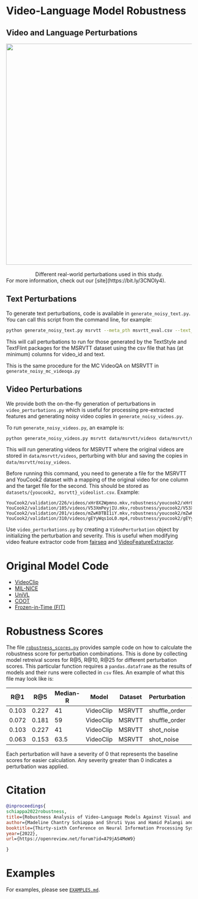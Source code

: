 # Video-Language Model Robustness

## Video and Language Perturbations
 <center><img src="./images/PerturbationTypesCombined.png" width=600px /></center> <br>
    <center>Different real-world perturbations used in this study. </center>
For more information, check out our [site](https://bit.ly/3CNOly4).

## Text Perturbations
To generate text perturbations, code is available in `generate_noisy_text.py`. 
You can call this script from the command line, for example:

```bash
python generate_noisy_text.py msrvtt --meta_pth msvrtt_eval.csv --text_style --textflint
```
This will call perturbations to run for those generated by the TextStyle and TextFlint packages for the 
MSRVTT dataset using the csv file that has (at minimum) columns for video_id and text. 

This is the same procedure for the MC VideoQA on MSRVTT in `generate_noisy_mc_videoqa.py`

## Video Perturbations
We provide both the on-the-fly generation of perturbations in `video_perturbations.py` which is useful for processing 
pre-extracted features and generating noisy video copies in `generate_noisy_videos.py`.

To run `generate_noisy_videos.py`, an example is:

```bash
python generate_noisy_videos.py msrvtt data/msrvtt/videos data/msrvtt/noisy_videos blur
```

This will run generating videos for MSRVTT where the original videos are stored in `data/msrvtt/videos`, perturbing with
blur and saving the copies in `data/msrvtt/noisy_videos`.

Before running this command, you need to generate a file for the MSRVTT and YouCook2 dataset with a mapping of
the original video for one column and the target file for the second. This should be stored
as `datasets/{youcook2, msrvtt}_videolist.csv`. Example:

```text
YouCook2/validation/226/videos/xHr8X2Wpmno.mkv,robustness/youcook2/xHr8X2Wpmno.mkv
YouCook2/validation/105/videos/V53XmPeyjIU.mkv,robustness/youcook2/V53XmPeyjIU.mkv
YouCook2/validation/201/videos/mZwK0TBI1iY.mkv,robustness/youcook2/mZwK0TBI1iY.mkv
YouCook2/validation/310/videos/gEYyWqs1oL0.mp4,robustness/youcook2/gEYyWqs1oL0.mp4
```


Use `video_perturbations.py` by creating a `VideoPerturbation` object by initializing the perturbation and severity.
This is useful when modifying video feature extractor code from 
[fairseq](https://github.com/facebookresearch/fairseq/tree/main/examples/MMPT/scripts/video_feature_extractor)
and [VideoFeatureExtractor](https://github.com/ArrowLuo/VideoFeatureExtractor/).

# Original Model Code
* [VideoClip](https://github.com/facebookresearch/fairseq/tree/main/examples/MMPT)
* [MIL-NICE](https://github.com/antoine77340/MIL-NCE_HowTo100M)
* [UniVL](https://github.com/microsoft/UniVL)
* [COOT](https://github.com/gingsi/coot-videotext)
* [Frozen-in-Time (FIT)](https://github.com/m-bain/frozen-in-time)

# Robustness Scores
The file [`robustness_scores.py`](https://github.com/Maddy12/MultiModalVideoRobustness/blob/master/code/robustness_scores.py) provides sample code on how to calculate the robustness score for perturbation combinations. This is done by collecting model retreival scores for R@5, R@10, R@25 for different perturbation scores. This particular function requires a `pandas.dataframe` as the results of models and their runs were collected in `csv` files. An example of what this file may look like is:

 | R@1 | R@5 | Median-R | Model | Dataset | Perturbation | Severity | Type | PerturbModality | Name | Train | R@1 Error | R@5 Error | 
 | ----| ----|----------|-------|---------|--------------|----------|------|-----------------|------|-------|-----------|-----------|
 |0.103|0.227|41|VideoClip|MSRVTT|shuffle_order|0|Positional|Text|ShuffleOrder|zs|0|0|
 |0.072|0.181|59|VideoClip|MSRVTT|shuffle_order|1|Positional|Text|ShuffleOrder|zs|-0.031|-0.046|
 |0.103|0.227|41|VideoClip|MSRVTT|shot_noise|0|Noise|Video|ShotNoise|zs|0|0|
 |0.063|0.153|63.5|VideoClip|MSRVTT|shot_noise|1|Noise|Video|ShotNoise|zs|-0.04|-0.074|

Each perturbation will have a severity of 0 that represents the baseline scores for easier calculation. Any severity greater than 0 indicates a perturbation was applied.

# Citation

```bibtex
@inproceedings{
schiappa2022robustness,
title={Robustness Analysis of Video-Language Models Against Visual and Language Perturbations},
author={Madeline Chantry Schiappa and Shruti Vyas and Hamid Palangi and Yogesh S Rawat and Vibhav Vineet},
booktitle={Thirty-sixth Conference on Neural Information Processing Systems Datasets and Benchmarks Track},
year={2022},
url={https://openreview.net/forum?id=A79jAS4MeW9}

}
```

# Examples
For examples, please see [`EXAMPLES.md`](https://github.com/Maddy12/MultiModalVideoRobustness/blob/master/EXAMPLES.md).
